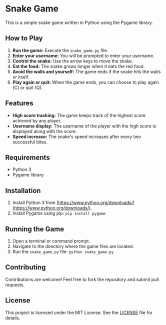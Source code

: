 # Snake Game

This is a simple snake game written in Python using the Pygame library.

## How to Play

1. **Run the game:** Execute the `snake_game.py` file.
2. **Enter your username:** You will be prompted to enter your username.
3. **Control the snake:** Use the arrow keys to move the snake.
4. **Eat the food:** The snake grows longer when it eats the red food.
5. **Avoid the walls and yourself:** The game ends if the snake hits the walls or itself.
6. **Play again or quit:** When the game ends, you can choose to play again (C) or quit (Q).

## Features

- **High score tracking:** The game keeps track of the highest score achieved by any player.
- **Username display:** The username of the player with the high score is displayed along with the score.
- **Speed increase:** The snake's speed increases after every two successful bites.

## Requirements

- Python 3
- Pygame library

## Installation

1. Install Python 3 from [https://www.python.org/downloads/](https://www.python.org/downloads/).
2. Install Pygame using pip: `pip install pygame`

## Running the Game

1. Open a terminal or command prompt.
2. Navigate to the directory where the game files are located.
3. Run the `snake_game.py` file: `python snake_game.py`

## Contributing

Contributions are welcome! Feel free to fork the repository and submit pull requests.

## License

This project is licensed under the MIT License. See the [LICENSE](LICENSE) file for details.

